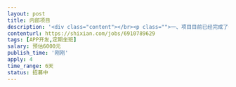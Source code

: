 ```yaml
---                
layout: post       
title: 内部项目           
description: '<div class="content"></br><p class="">一、项目目前已经完成了一期的开发，开始进入二期开发，APP是由h5+原生 混合开发，ios主要负责</p></br><p class="">一、直播，直播一期已经开发完毕90%以上功能，二期只有较少一部分需求</p></br><p class="">二、im，聊天，一期已经开发完毕90%以上功能，二期加一小部分需求+优化</p></br><p class="">直播与im使用的都是腾讯云，要求兼职者三年以上ios开发经验，懂一些前端知识的更好，🈶️过腾讯云im、直播的开发经验，人在北京周末可以抽出一天时间到公司工作在北京通州，如果又丰富的腾讯云直播、im开发经验可放宽地域限制，项目具体费用需要根据需求沟通</p></br></div>'     
contenturl: https://shixian.com/jobs/6910789629      
tags: [APP开发,定期坐班]            
salary: 预估6000元          
publish_time: '刚刚'         
apply: 4                   
time_range: 6天              
status: 招募中                  
---                 
```

